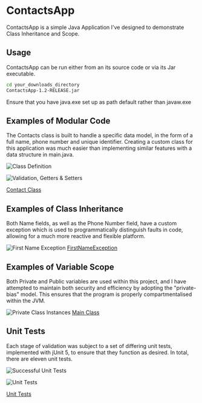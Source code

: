 # ContactsApp

ContactsApp is a simple Java Application I've designed to demonstrate Class Inheritance and Scope.

## Usage

ContactsApp can be run either from an its source code or via its Jar executable.

```bash
cd your_downloads_directory
ContactsApp-1.2-RELEASE.jar
```
Ensure that you have java.exe set up as path default rather than javaw.exe

## Examples of Modular Code
The Contacts class is built to handle a specific data model, in the form of a
full name, phone number and unique identifier. Creating a custom class for this
application was much easier than implementing similar features with a data structure 
in main.java. 

![Class Definition](https://i.imgur.com/WBHal6c.png)

![Validation, Getters & Setters](https://i.imgur.com/mywpvjh.png)

[Contact Class](/src/main/java/Contact.java)
## Examples of Class Inheritance
Both Name fields, as well as the Phone Number field, have a custom exception which is
used to programmatically distinguish faults in code, allowing for a much more reactive and 
flexible platform.

![First Name Exception](https://i.imgur.com/MsKilGI.png)
[FirstNameException](/src/main/java/FirstNameException.java)

## Examples of Variable Scope
Both Private and Public variables are used within this project, and I have attempted to 
maintain both security and efficiency by adopting the "private-bias" model. This ensures that
the program is properly compartmentalised within the JVM.

![Private Class Instances](https://i.imgur.com/UXlojf3.png)
[Main Class](/src/main/java/Main.java)

## Unit Tests
Each stage of validation was subject to a set of differing unit tests, implemented with jUnit 5, 
to ensure that they function as desired. In total, there are eleven unit tests.

![Successful Unit Tests](https://i.imgur.com/XxkKtOn.png)

![Unit Tests](https://i.imgur.com/97EVxpL.png)

[Unit Tests](/src/test/java/ContactTest.java)